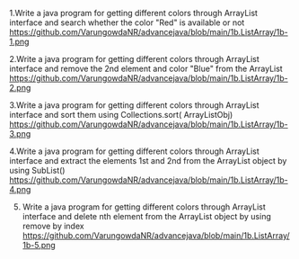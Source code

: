 1.Write a java program for getting different colors through ArrayList interface and search whether
the color "Red" is available or not   https://github.com/VarungowdaNR/advancejava/blob/main/1b.ListArray/1b-1.png

2.Write a java program for getting different colors through ArrayList interface and remove the
2nd element and color "Blue" from the ArrayList
https://github.com/VarungowdaNR/advancejava/blob/main/1b.ListArray/1b-2.png

3.Write a java program for getting different colors through ArrayList interface and sort them
using Collections.sort( ArrayListObj)
https://github.com/VarungowdaNR/advancejava/blob/main/1b.ListArray/1b-3.png

4.Write a java program for getting different colors through ArrayList interface and extract the
elements 1st and 2nd from the ArrayList object by using SubList()
https://github.com/VarungowdaNR/advancejava/blob/main/1b.ListArray/1b-4.png

5. Write a java program for getting different colors through ArrayList interface and delete nth
element from the ArrayList object by using remove by index
https://github.com/VarungowdaNR/advancejava/blob/main/1b.ListArray/1b-5.png


